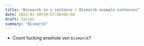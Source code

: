 ```yaml
---
title: "Bismarck in a sentence | Bismarck example sentences"
date: 2021-01-20T19:57:50+05:30
draft: falses
summary: "Bismarck"
---
```

- Count fucking arsehole von `bismarck`?
                 
